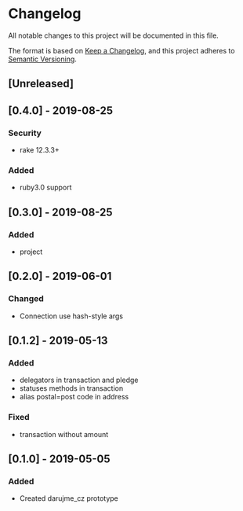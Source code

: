 # Changelog
All notable changes to this project will be documented in this file.

The format is based on [Keep a Changelog](https://keepachangelog.com/en/1.0.0/),
and this project adheres to [Semantic Versioning](https://semver.org/spec/v2.0.0.html).


## [Unreleased]
## [0.4.0] - 2019-08-25
### Security
- rake 12.3.3+
### Added
- ruby3.0 support
## [0.3.0] - 2019-08-25
### Added
- project
## [0.2.0] - 2019-06-01
### Changed
- Connection use hash-style args
## [0.1.2] - 2019-05-13
### Added
- delegators in transaction and pledge
- statuses methods in transaction
- alias postal=post code in address
### Fixed
- transaction without amount
## [0.1.0] - 2019-05-05
### Added
- Created darujme_cz prototype

